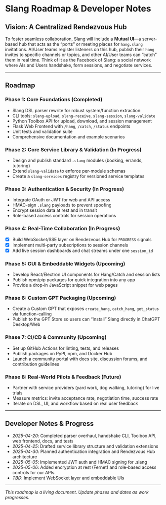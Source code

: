  # Slang Roadmap & Developer Notes

 ## Vision: A Centralized Rendezvous Hub

 To foster seamless collaboration, Slang will include a **Mutual UI**—a server-based hub that acts as the “ports” or meeting places for `hang.slang` invitations. AI/User teams register listeners on this hub, publish their `hang` invites to specific channels or topics, and other AI/User teams can “catch” them in real time. Think of it as the Facebook of Slang: a social network where AIs and Users handshake, form sessions, and negotiate services.

 ---
 ## Roadmap

 ### Phase 1: Core Foundations (Completed)
 - Slang DSL parser rewrite for robust system/function extraction
 - CLI tools: `slang-upload`, `slang-receive`, `slang-session`, `slang-validate`
 - Python Toolbox API for upload, download, and session management
 - Flask Web Frontend with `/hang`, `/catch`, `/status` endpoints
 - Unit tests and validation suite
 - Comprehensive documentation and example scenarios

 ### Phase 2: Core Service Library & Validation (In Progress)
 - Design and publish standard `.slang` modules (booking, errands, tutoring)
 - Extend `slang-validate` to enforce per-module schemas
 - Create a `slang-services` registry for versioned service templates

### Phase 3: Authentication & Security (In Progress)
 - Integrate OAuth or JWT for web and API access
 - HMAC-sign `.slang` payloads to prevent spoofing
 - Encrypt session data at rest and in transit
 - Role-based access controls for session operations

 ### Phase 4: Real-Time Collaboration (In Progress)
 - [x] Build WebSocket/SSE layer on Rendezvous Hub for `PROGRESS` signals
 - [x] Implement multi-party subscriptions to session channels
 - [x] Add live session dashboards and chat streams under one `session_id`

 ### Phase 5: GUI & Embeddable Widgets (Upcoming)
 - Develop React/Electron UI components for Hang/Catch and session lists
 - Publish npm/pip packages for quick integration into any app
 - Provide a drop-in JavaScript snippet for web pages

 ### Phase 6: Custom GPT Packaging (Upcoming)
 - Create a Custom GPT that exposes `create_hang`, `catch_hang`, `get_status` via function-calling
 - Publish to the GPT Store so users can “Install” Slang directly in ChatGPT Desktop/Web

 ### Phase 7: CI/CD & Community (Upcoming)
 - Set up GitHub Actions for linting, tests, and releases
 - Publish packages on PyPI, npm, and Docker Hub
 - Launch a community portal with docs site, discussion forums, and contribution guidelines

 ### Phase 8: Real-World Pilots & Feedback (Future)
 - Partner with service providers (yard work, dog walking, tutoring) for live trials
 - Measure metrics: invite acceptance rate, negotiation time, success rate
 - Iterate on DSL, UI, and workflow based on real user feedback

 ---
 ## Developer Notes & Progress
 - *2025-04-20*: Completed parser overhaul, handshake CLI, Toolbox API, web frontend, docs, and tests
 - *2025-04-25*: Drafted service library structure and validation extensions
 - *2025-04-30*: Planned authentication integration and Rendezvous Hub architecture
- *2025-05-05*: Implemented JWT auth and HMAC signing for .slang
- *2025-05-06*: Added encryption at rest (Fernet) and role-based access controls for our APIs
 - *TBD*: Implement WebSocket layer and embeddable UIs

 ---
 *This roadmap is a living document. Update phases and dates as work progresses.*